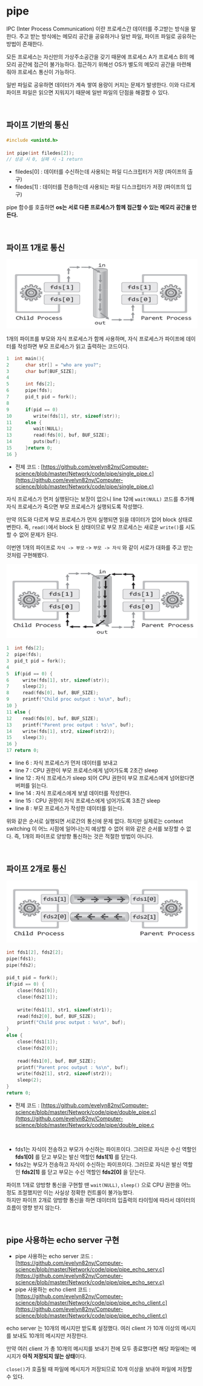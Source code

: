 # pipe

IPC (Inter Process Communication) 이란 프로세스간 데이터를 주고받는 방식을 말한다. 
주고 받는 방식에는 메모리 공간을 공유하거나 일반 파일, 파이프 파일로 공유하는 방법이 존재한다.<br>

모든 프로세스는 자신만의 가상주소공간을 갖기 때문에 프로세스 A가 프로세스 B의 메모리 공간에 접근이 불가능하다. 
접근하기 위해선 OS가 별도의 메모리 공간을 마련해 줘야 프로세스 통신이 가능하다.<br>

일반 파일로 공유하면 데이터가 계속 쌓여 용량이 커지는 문제가 발생한다. 
이와 다르게 파이프 파일은 읽으면 지워지기 때문에 일반 파일의 단점을 해결할 수 있다.

<br>

## 파이프 기반의 통신

```c
#include <unistd.h>

int pipe(int filedes[2]);
// 성공 시 0, 실패 시 -1 return
```

- filedes[0] : 데이터를 수신하는데 사용되는 파일 디스크립터가 저장 (파이프의 출구)
- filedes[1] : 데이터를 전송하는데 사용되는 파일 디스크립터가 저장 (파이프의 입구)

pipe 함수를 호출하면 **os는 서로 다른 프로세스가 함께 접근할 수 있는 메모리 공간을 만든다.**

<br>

## 파이프 1개로 통신

![png](/Network/_img/single_pipe.png) 

1개의 파이프를 부모와 자식 프로세스가 함께 사용하며, 자식 프로세스가 파이프에 데이터를 작성하면 부모 프로세스가 읽고 출력하는 코드이다.

```c
1  int main(){
2      char str[] = "who are you?";
3      char buf[BUF_SIZE];
4
5      int fds[2];
6      pipe(fds);
7      pid_t pid = fork();
8
9      if(pid == 0) 
10        write(fds[1], str, sizeof(str));
11     else {
12        wait(NULL);
13        read(fds[0], buf, BUF_SIZE);
14        puts(buf);
15     }return 0;
16 }
```
- 전제 코드 : [https://github.com/evelyn82ny/Computer-science/blob/master/Network/code/pipe/single_pipe.c](https://github.com/evelyn82ny/Computer-science/blob/master/Network/code/pipe/single_pipe.c)

자식 프로세스가 먼저 실행된다는 보장이 없으니 line 12에 ```wait(NULL)``` 코드를 추가해 자식 프로세스가 죽으면 부모 프로세스가 실행되도록 작성했다.<br>

만약 의도와 다르게 부모 프로세스가 먼저 실행되면 읽을 데이터가 없어 block 상태로 변한다. 즉, ```read()```에서 block 된 상태이므로 부모 프로세스는 새로운 ```write()```를 시도할 수 없어 문제가 된다.<br>

이번엔 1개의 파이프로 ```자식 -> 부모``` -> ```부모 -> 자식``` 와 같이 서로가 대화를 주고 받는 것처럼 구현해봤다.

![png](/Network/_img/single_pipe_issue.png) 

```c
1  int fds[2];
2  pipe(fds);
3  pid_t pid = fork();
4
5  if(pid == 0) {
6     write(fds[1], str, sizeof(str));
7     sleep(2);
8     read(fds[0], buf, BUF_SIZE);
9     printf("Child proc output : %s\n", buf);
10 }
11 else {
12    read(fds[0], buf, BUF_SIZE);
13    printf("Parent proc output : %s\n", buf);
14    write(fds[1], str2, sizeof(str2));
15    sleep(3);
16 }
17 return 0;
```

- line 6 : 자식 프로세스가 먼저 데이터를 보내고
- line 7 : CPU 권한이 부모 프로세스에게 넘어가도록 2초간 sleep
- line 12 : 자식 프로세스가 sleep 되어 CPU 권한이 부모 프로세스에게 넘어왔다면 버퍼를 읽는다.
- line 14 : 자식 프로세스에게 보낼 데이터를 작성한다.
- line 15 : CPU 권한이 자식 프로세스에게 넘어가도록 3초간 sleep
- line 8 : 부모 프로세스가 작성한 데이터를 읽는다.

위와 같은 순서로 실행되면 서로간의 통신에 문제 없다. 
하지만 실제로는 context switching 이 어느 시점에 일어나는지 예상할 수 없어 위와 같은 순서를 보장할 수 없다. 
즉, 1개의 파이프로 양방향 통신하는 것은 적절한 방법이 아니다.

<br>

## 파이프 2개로 통신

![png](/Network/_img/double_pipe.png)<br>

```c
int fds1[2], fds2[2];
pipe(fds1);
pipe(fds2);

pid_t pid = fork();
if(pid == 0) {
    close(fds1[0]);
    close(fds2[1]);

    write(fds1[1], str1, sizeof(str1));
    read(fds2[0], buf, BUF_SIZE);
    printf("Child proc output : %s\n", buf);
}
else {
    close(fds1[1]);
    close(fds2[0]);

    read(fds1[0], buf, BUF_SIZE);
    printf("Parent proc output : %s\n", buf);
    write(fds2[1], str2, sizeof(str2));
    sleep(2);
}
return 0;
```
- 전제 코드 : [https://github.com/evelyn82ny/Computer-science/blob/master/Network/code/pipe/double_pipe.c](https://github.com/evelyn82ny/Computer-science/blob/master/Network/code/pipe/double_pipe.c
<br>

- fds1는 자식이 전송하고 부모가 수신하는 파이프이다. 그러므로 자식은 수신 역할인 **fds1[0]** 를 닫고 부모는 발신 역할인 **fds1[1]** 를 닫는다.
- fds2는 부모가 전송하고 자식이 수신하는 파이프이다. 그러므로 자식은 발신 역할인 **fds2[1]** 를 닫고 부모는 수신 역할인 **fds2[0]** 을 닫는다.

파이프 1개로 양방향 통신을 구현할 땐 ```wait(NULL)```, ```sleep()``` 으로 CPU 권한을 어느 정도 조절했지만 이는 사실상 정확한 컨트롤이 불가능했다.<br>
하지만 파이프 2개로 양방향 통신을 하면 데이터의 입출력의 타이밍에 따라서 데이터의 흐름이 영향 받지 않는다.

<br>

## pipe 사용하는 echo server 구현

- pipe 사용하는 echo server 코드 : [https://github.com/evelyn82ny/Computer-science/blob/master/Network/code/pipe/pipe_echo_serv.c](https://github.com/evelyn82ny/Computer-science/blob/master/Network/code/pipe/pipe_echo_serv.c)
- pipe 사용하는 echo client 코드 : [https://github.com/evelyn82ny/Computer-science/blob/master/Network/code/pipe/pipe_echo_client.c](https://github.com/evelyn82ny/Computer-science/blob/master/Network/code/pipe/pipe_echo_client.c)

echo server 는 10개의 메시지만 받도록 설정했다. 여러 client 가 10개 이상의 메시지를 보내도 10개의 메시지만 저장한다.<br>

만약 여러 client 가 총 10개의 메시지를 보내기 전에 모두 종료했다면 해당 파일에는 메시지가 **아직 저장되지 않는 상태**이다.<br>

```close()```가 호출될 때 파일에 메시지가 저장되므로 10개 이상을 보내야 파일에 저장할 수 있다.